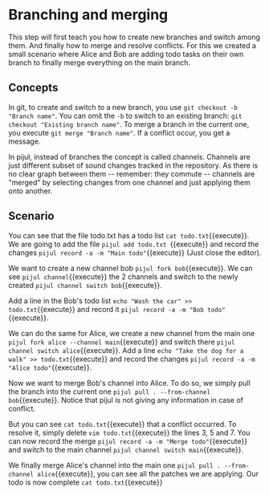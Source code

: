 # Branching and merging

This step will first teach you how to create new branches and switch among them. And finally how to merge and resolve conflicts. For this we created a small scenario where Alice and Bob are adding todo tasks on their own branch to finally merge everything on the main branch.


## Concepts

In git, to create and switch to a new branch, you use `git checkout -b "Branch name"`. You can omit the `-b` to switch to an existing branch: `git checkout "Existing branch name"`. To merge a branch in the current one, you execute `git merge "Branch name"`. If a conflict occur, you get a message.

In pijul, instead of branches the concept is called channels. Channels are just different subset of sound changes tracked in the repository. As there is no clear graph between them -- remember: they commute -- channels are "merged" by selecting changes from one channel and just applying them onto another.



## Scenario

You can see that the file todo.txt has a todo list `cat todo.txt`{{execute}}. We are going to add the file `pijul add todo.txt `{{execute}} and record the changes `pijul record -a -m "Main todo"`{{execute}} (Just close the editor).

We want to create a new channel bob `pijul fork bob`{{execute}}. We can see `pijul channel`{{execute}} the 2 channels and switch to the newly created `pijul channel switch bob`{{execute}}.

Add a line in the Bob's todo list `echo "Wash the car" >> todo.txt`{{execute}} and record it `pijul record -a -m "Bob todo"`{{execute}}.

We can do the same for Alice, we create a new channel from the main one `pijul fork alice --channel main`{{execute}} and switch there `pijul channel switch alice`{{execute}}. Add a line `echo "Take the dog for a walk" >> todo.txt`{{execute}} and record the changes `pijul record -a -m "Alice todo"`{{execute}}.

Now we want to merge Bob's channel into Alice. To do so, we simply pull the branch into the current one `pijul pull . --from-channel bob`{{execute}}. Notice that pijul is not giving any information in case of conflict.

But you can see `cat todo.txt`{{execute}} that a conflict occurred. To resolve it, simply delete `vim todo.txt`{{execute}} the lines 3, 5 and 7. You can now record the merge `pijul record -a -m "Merge todo"`{{execute}} and switch to the main channel `pijul channel switch main`{{execute}}.

We finally merge Alice's channel into the main one `pijul pull . --from-channel alice`{{execute}}, you can see all the patches we are applying. Our todo is now complete `cat todo.txt`{{execute}}

